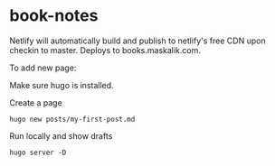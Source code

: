 # book-notes

Netlify will automatically build and publish to netlify's free CDN upon checkin to master. Deploys to books.maskalik.com.

To add new page: 

Make sure hugo is installed. 

Create a page
```
hugo new posts/my-first-post.md
```

Run locally and show drafts

```
hugo server -D
```